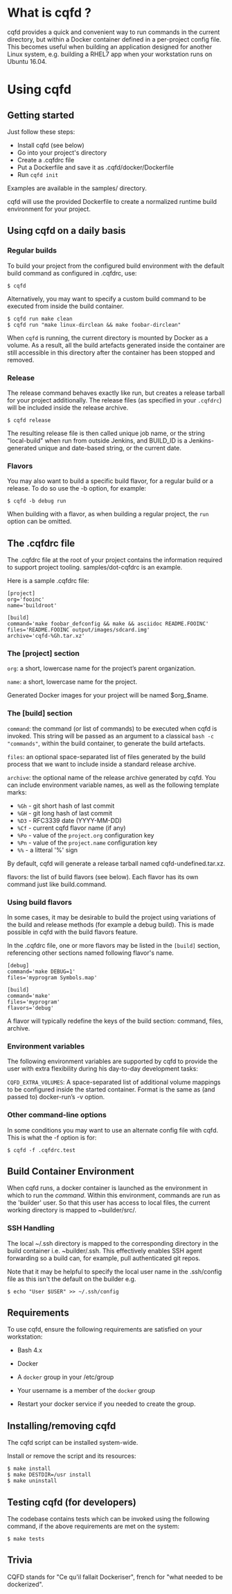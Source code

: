 # What is cqfd ? #

cqfd provides a quick and convenient way to run commands in the current
directory, but within a Docker container defined in a per-project config
file. This becomes useful when building an application designed for
another Linux system, e.g. building a RHEL7 app when your workstation
runs on Ubuntu 16.04.

# Using cqfd #

## Getting started ##

Just follow these steps:

* Install cqfd (see below)
* Go into your project's directory
* Create a .cqfdrc file
* Put a Dockerfile and save it as .cqfd/docker/Dockerfile
* Run ``cqfd init``

Examples are available in the samples/ directory.

cqfd will use the provided Dockerfile to create a normalized runtime
build environment for your project.

## Using cqfd on a daily basis ##

### Regular builds ###

To build your project from the configured build environment with the
default build command as configured in .cqfdrc, use:

    $ cqfd

Alternatively, you may want to specify a custom build command to be
executed from inside the build container.

    $ cqfd run make clean
    $ cqfd run "make linux-dirclean && make foobar-dirclean"

When ``cqfd`` is running, the current directory is mounted by Docker
as a volume. As a result, all the build artefacts generated inside the
container are still accessible in this directory after the container
has been stopped and removed.

### Release ###

The release command behaves exactly like run, but creates a release
tarball for your project additionally. The release files (as specified
in your ``.cqfdrc``) will be included inside the release archive.

    $ cqfd release

The resulting release file is then called unique job name, or the string
"local-build" when run from outside Jenkins, and BUILD\_ID is a
Jenkins-generated unique and date-based string, or the current date.

### Flavors ###

You may also want to build a specific build flavor, for a regular build
or a release. To do so use the -b option, for example:

    $ cqfd -b debug run

When building with a flavor, as when building a regular project, the
``run`` option can be omitted.

## The .cqfdrc file ##

The .cqfdrc file at the root of your project contains the information
required to support project tooling. samples/dot-cqfdrc is an example.

Here is a sample .cqfdrc file:

    [project]
    org='fooinc'
    name='buildroot'

    [build]
    command='make foobar_defconfig && make && asciidoc README.FOOINC'
    files='README.FOOINC output/images/sdcard.img'
    archive='cqfd-%Gh.tar.xz'

### The [project] section ###

``org``: a short, lowercase name for the project’s parent organization.

``name``: a short, lowercase name for the project.

Generated Docker images for your project will be named $org_$name.

### The [build] section ###

``command``: the command (or list of commands) to be executed when cqfd is
invoked. This string will be passed as an argument to a classical
``bash -c "commands"``, within the build container, to generate the
build artefacts.

``files``: an optional space-separated list of files generated by the
build process that we want to include inside a standard release
archive.

``archive``: the optional name of the release archive generated by
cqfd. You can include environment variable names, as well as the
following template marks:

* ``%Gh`` - git short hash of last commit
* ``%GH`` - git long hash of last commit
* ``%D3`` - RFC3339 date (YYYY-MM-DD)
* ``%Cf`` - current cqfd flavor name (if any)
* ``%Po`` - value of the ``project.org`` configuration key
* ``%Pn`` - value of the ``project.name`` configuration key
* ``%%`` - a litteral '%' sign

By default, cqfd will generate a release tarball named
cqfd-undefined.tar.xz.

flavors: the list of build flavors (see below). Each flavor has its
own command just like build.command.

### Using build flavors ###

In some cases, it may be desirable to build the project using
variations of the build and release methods (for example a debug
build). This is made possible in cqfd with the build flavors feature.

In the .cqfdrc file, one or more flavors may be listed in the
``[build]`` section, referencing other sections named following
flavor's name.

    [debug]
    command='make DEBUG=1'
    files='myprogram Symbols.map'

    [build]
    command='make'
    files='myprogram'
    flavors='debug'

A flavor will typically redefine the keys of the build section:
command, files, archive.

### Environment variables ###

The following environment variables are supported by cqfd to provide
the user with extra flexibility during his day-to-day development
tasks:

``CQFD_EXTRA_VOLUMES``: A space-separated list of additional volume
mappings to be configured inside the started container. Format is the
same as (and passed to) docker-run’s -v option.

### Other command-line options ###

In some conditions you may want to use an alternate config file with
cqfd. This is what the -f option is for:

    $ cqfd -f .cqfdrc.test

## Build Container Environment ##

When cqfd runs, a docker container is launched as the environment in
which to run the *command*.  Within this environment, commands are
run as the 'builder' user.  So that this user has access to local
files, the current working directory is mapped to ~builder/src/.

### SSH Handling ###

The local ~/.ssh directory is mapped to the corresponding directory in
the build container i.e. ~builder/.ssh.  This effectively enables SSH agent
forwarding so a build can, for example, pull authenticated git repos.

Note that it may be helpful to specify the local user name in the
.ssh/config file as this isn't the default on the builder e.g.

	$ echo "User $USER" >> ~/.ssh/config

## Requirements ##

To use cqfd, ensure the following requirements are satisfied on your
workstation:

-  Bash 4.x

-  Docker

-  A ``docker`` group in your /etc/group

-  Your username is a member of the ``docker`` group

-  Restart your docker service if you needed to create the group.

## Installing/removing cqfd ##

The cqfd script can be installed system-wide.

Install or remove the script and its resources:

    $ make install
    $ make DESTDIR=/usr install
    $ make uninstall

## Testing cqfd (for developers) ##

The codebase contains tests which can be invoked using the following
command, if the above requirements are met on the system:

    $ make tests

## Trivia ##

CQFD stands for "Ce qu'il fallait Dockeriser", french for "what needed
to be dockerized".
